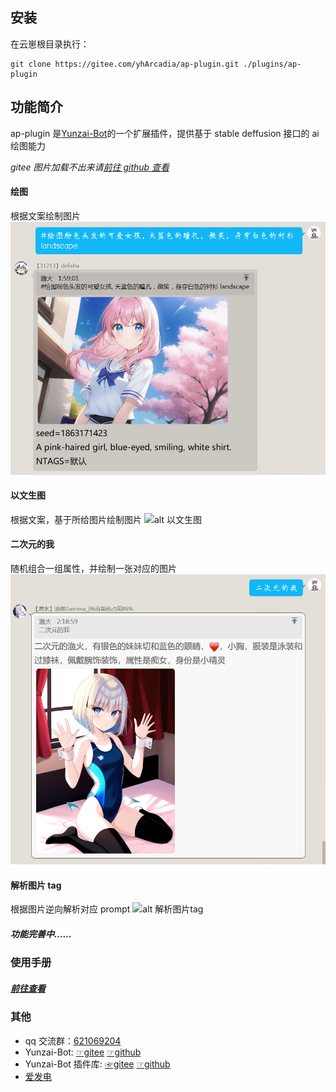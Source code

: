 <!--
 * @Author: 渔火Arcadia  https://github.com/yhArcadia
 * @Date: 2022-12-22 00:38:21
 * @LastEditors: 渔火Arcadia
 * @LastEditTime: 2022-12-24 17:28:04
 * @FilePath: \Yunzai-Bot\plugins\ap-plugin\README.md
 * @Description:
 *
 * Copyright (c) 2022 by 渔火Arcadia 1761869682@qq.com, All Rights Reserved.
-->

## 安装

在云崽根目录执行：

```
git clone https://gitee.com/yhArcadia/ap-plugin.git ./plugins/ap-plugin
```

## 功能简介

ap-plugin 是[Yunzai-Bot](https://github.com/Le-niao/Yunzai-Bot)的一个扩展插件，提供基于 stable deffusion 接口的 ai 绘图能力

_gitee 图片加载不出来请[前往 github 查看](https://github.com/yhArcadia/ap-plugin)_

#### 绘图

根据文案绘制图片
![alt 绘图](./resources/readme/%E7%BB%98%E5%9B%BE.png)

#### 以文生图

根据文案，基于所给图片绘制图片
![alt 以文生图](./resources/readme/%E4%BB%A5%E5%9B%BE%E7%94%9F%E5%9B%BE.png)

#### 二次元的我

随机组合一组属性，并绘制一张对应的图片
![alt 二次元的我](./resources/readme/%E4%BA%8C%E6%AC%A1%E5%85%83%E7%9A%84%E6%88%91.png)

#### 解析图片 tag

根据图片逆向解析对应 prompt
![alt 解析图片tag](./resources/readme/%E8%A7%A3%E6%9E%90tag.png)

##### 功能完善中……

### 使用手册

##### [前往查看](https://www.wolai.com/tiamcvmiaLJLePhTr4LAJE)

### 其他

- qq 交流群：[621069204](https://qm.qq.com/cgi-bin/qm/qr?k=rIsuCl_GFdEfL-IBAwp1K50_Q7LHU3PF&jump_from=webapi&authKey=C7F2rC3qdrxMoDLYA2xkYD0wbdAdkr+XizZry54cpCBoimI9lo06VEtNpXIMTZzQ)
- Yunzai-Bot: [☞gitee](https://gitee.com/Le-niao/Yunzai-Bot) [☞github](https://github.com/Le-niao/Yunzai-Bot)
- Yunzai-Bot 插件库: [☞gitee](https://gitee.com/yhArcadia/Yunzai-Bot-plugins-index) [☞github](https://github.com/yhArcadia/Yunzai-Bot-plugins-index)
- [爱发电](https://afdian.net/a/yhArcadia)
